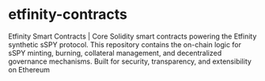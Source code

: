 # etfinity-contracts
Etfinity Smart Contracts | Core Solidity smart contracts powering the Etfinity synthetic sSPY protocol. This repository contains the on-chain logic for sSPY minting, burning, collateral management, and decentralized governance mechanisms. Built for security, transparency, and extensibility on Ethereum
